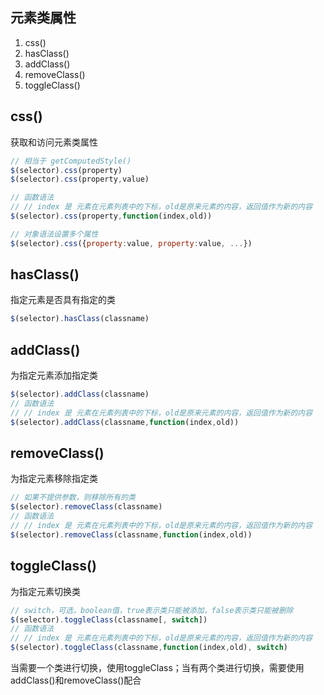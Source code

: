 

## 元素类属性
1. css()
2. hasClass()
3. addClass()
4. removeClass()
4. toggleClass()


## css()
获取和访问元素类属性
```js
// 相当于 getComputedStyle()
$(selector).css(property)
$(selector).css(property,value)

// 函数语法
// // index 是 元素在元素列表中的下标，old是原来元素的内容，返回值作为新的内容
$(selector).css(property,function(index,old))

// 对象语法设置多个属性
$(selector).css({property:value, property:value, ...})
```

## hasClass()
指定元素是否具有指定的类
```js
$(selector).hasClass(classname)
```

## addClass()
为指定元素添加指定类
```js
$(selector).addClass(classname)
// 函数语法
// // index 是 元素在元素列表中的下标，old是原来元素的内容，返回值作为新的内容
$(selector).addClass(classname,function(index,old))
```

## removeClass()
为指定元素移除指定类
```js
// 如果不提供参数，则移除所有的类
$(selector).removeClass(classname)
// 函数语法
// // index 是 元素在元素列表中的下标，old是原来元素的内容，返回值作为新的内容
$(selector).removeClass(classname,function(index,old))
```

## toggleClass()
为指定元素切换类
```js
// switch，可选，boolean值，true表示类只能被添加，false表示类只能被删除
$(selector).toggleClass(classname[, switch])
// 函数语法
// // index 是 元素在元素列表中的下标，old是原来元素的内容，返回值作为新的内容
$(selector).toggleClass(classname,function(index,old), switch)
```

当需要一个类进行切换，使用toggleClass；当有两个类进行切换，需要使用addClass()和removeClass()配合

